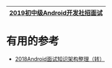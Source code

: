 
[2019初中级Android开发社招面试](https://www.kancloud.cn/alex_wsc/vollery)|
---|



# 有用的参考

* [2018Android面试知识架构整理（转）](https://blog.csdn.net/qqyanjiang/article/details/79761838)

